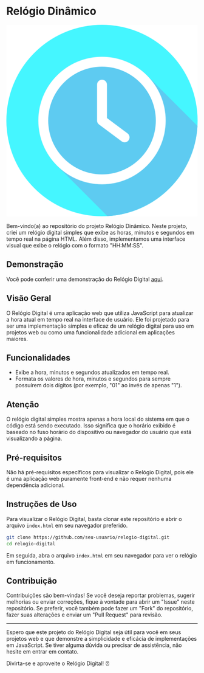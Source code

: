 
# Relógio Dinâmico

![Relógio Digital](./img/relogio.png)

Bem-vindo(a) ao repositório do projeto Relógio Dinâmico. Neste projeto, criei um relógio digital simples que exibe as horas, minutos e segundos em tempo real na página HTML. Além disso, implementamos uma interface visual que exibe o relógio com o formato "HH:MM:SS".

## Demonstração

Você pode conferir uma demonstração do Relógio Digital [aqui](https://github.com/milenaggoes/Relogio-Dinamico.git).

## Visão Geral

O Relógio Digital é uma aplicação web que utiliza JavaScript para atualizar a hora atual em tempo real na interface de usuário. Ele foi projetado para ser uma implementação simples e eficaz de um relógio digital para uso em projetos web ou como uma funcionalidade adicional em aplicações maiores.

## Funcionalidades

- Exibe a hora, minutos e segundos atualizados em tempo real.
- Formata os valores de hora, minutos e segundos para sempre possuírem dois dígitos (por exemplo, "01" ao invés de apenas "1").

## Atenção

O relógio digital simples mostra apenas a hora local do sistema em que o código está sendo executado. Isso significa que o horário exibido é baseado no fuso horário do dispositivo ou navegador do usuário que está visualizando a página.

## Pré-requisitos

Não há pré-requisitos específicos para visualizar o Relógio Digital, pois ele é uma aplicação web puramente front-end e não requer nenhuma dependência adicional.

## Instruções de Uso

Para visualizar o Relógio Digital, basta clonar este repositório e abrir o arquivo `index.html` em seu navegador preferido.

```bash
git clone https://github.com/seu-usuario/relogio-digital.git
cd relogio-digital
```

Em seguida, abra o arquivo `index.html` em seu navegador para ver o relógio em funcionamento.

## Contribuição

Contribuições são bem-vindas! Se você deseja reportar problemas, sugerir melhorias ou enviar correções, fique à vontade para abrir um "Issue" neste repositório. Se preferir, você também pode fazer um "Fork" do repositório, fazer suas alterações e enviar um "Pull Request" para revisão.

---

Espero que este projeto do Relógio Digital seja útil para você em seus projetos web e que demonstre a simplicidade e eficácia de implementações em JavaScript. Se tiver alguma dúvida ou precisar de assistência, não hesite em entrar em contato.

Divirta-se e aproveite o Relógio Digital! ⏰
